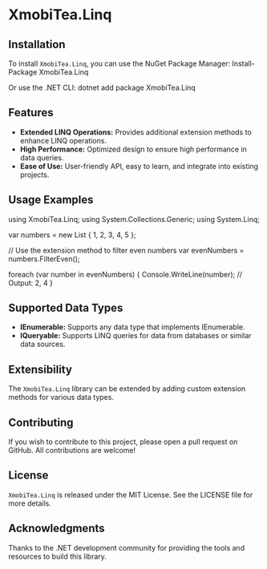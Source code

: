 # XmobiTea.Linq

## Installation

To install `XmobiTea.Linq`, you can use the NuGet Package Manager:
Install-Package XmobiTea.Linq

Or use the .NET CLI:
dotnet add package XmobiTea.Linq

## Features

- **Extended LINQ Operations:** Provides additional extension methods to enhance LINQ operations.
- **High Performance:** Optimized design to ensure high performance in data queries.
- **Ease of Use:** User-friendly API, easy to learn, and integrate into existing projects.

## Usage Examples

using XmobiTea.Linq; using System.Collections.Generic; using System.Linq;

var numbers = new List<int> { 1, 2, 3, 4, 5 };

// Use the extension method to filter even numbers var evenNumbers = numbers.FilterEven();

foreach (var number in evenNumbers) { Console.WriteLine(number); // Output: 2, 4 }

## Supported Data Types

- **IEnumerable<T>:** Supports any data type that implements IEnumerable.
- **IQueryable<T>:** Supports LINQ queries for data from databases or similar data sources.

## Extensibility

The `XmobiTea.Linq` library can be extended by adding custom extension methods for various data types.

## Contributing

If you wish to contribute to this project, please open a pull request on GitHub. All contributions are welcome!

## License

`XmobiTea.Linq` is released under the MIT License. See the LICENSE file for more details.

## Acknowledgments

Thanks to the .NET development community for providing the tools and resources to build this library.
